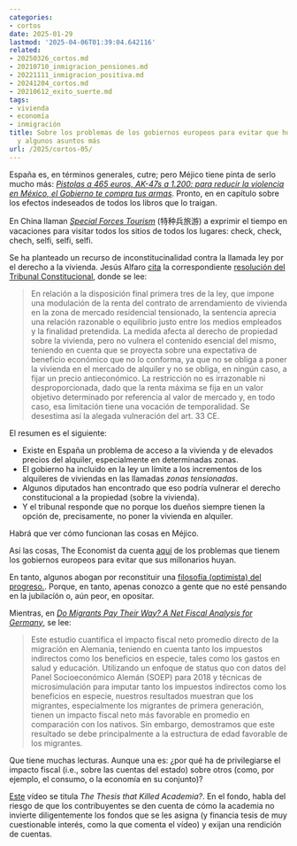 ```yaml
---
categories:
- cortos
date: 2025-01-29
lastmod: '2025-04-06T01:39:04.642116'
related:
- 20250326_cortos.md
- 20210710_inmigracion_pensiones.md
- 20221111_inmigracion_positiva.md
- 20241204_cortos.md
- 20210612_exito_suerte.md
tags:
- vivienda
- economía
- inmigración
title: Sobre los problemas de los gobiernos europeos para evitar que huyan sus millonarios
  y algunos asuntos más
url: /2025/cortos-05/
---
```


España es, en términos generales, cutre; pero Méjico tiene pinta de serlo mucho más: [_Pistolas a 465 euros, AK-47s a 1.200: para reducir la violencia en México, el Gobierno te compra tus armas_](https://www.elconfidencial.com/mundo/2025-01-25/pistolas-a-465-euros-ak-47s-a-1-200-para-reducir-la-violencia-en-mexico-el-gobierno-te-compra-tus-armas_4050400/). Pronto, en en capítulo sobre los efectos indeseados de todos los libros que lo traigan.

En China llaman [_Special Forces Tourism_](https://asteriskmag.com/issues/08/a-chinese-internet-phrasebook) (特种兵旅游) a exprimir el tiempo en vacaciones para visitar todos los sitios de todos los lugares: check, check, chech, selfi, selfi, selfi.

Se ha planteado un recurso de inconstitucinalidad contra la llamada ley por el derecho a la vivienda. Jesús Alfaro [cita](https://derechomercantilespana.blogspot.com/2025/01/citas_29.html) la correspondiente [resolución del Tribunal Constitucional](https://www.tribunalconstitucional.es/NotasDePrensaDocumentos/NP_2025_008/NOTA%20INFORMATIVA%20N%C2%BA%208-2025.pdf), donde se lee:

> En relación a la disposición final primera tres de la ley, que impone una modulación de la renta del contrato de arrendamiento de vivienda en la zona de mercado residencial tensionado, la sentencia aprecia una relación razonable o equilibrio justo entre los medios empleados y la finalidad pretendida. La medida afecta al derecho de propiedad sobre la vivienda, pero no vulnera el contenido esencial del mismo, teniendo en cuenta que se proyecta sobre una expectativa de beneficio económico que no lo conforma, ya que no se obliga a poner la vivienda en el mercado de alquiler y no se obliga, en ningún caso, a fijar un precio antieconómico. La restricción no es irrazonable ni desproporcionada, dado que la renta máxima se fija en un valor objetivo determinado por referencia al valor de mercado y, en todo caso, esa limitación tiene una vocación de temporalidad. Se desestima así la alegada vulneración del art. 33 CE.

El resumen es el siguiente:
- Existe en España un problema de acceso a la vivienda y de elevados precios del alquiler, especialmente en determinadas zonas.
- El gobierno ha incluido en la ley un límite a los incrementos de los alquileres de viviendas en las llamadas _zonas tensionadas_.
- Algunos diputados han encontrado que eso podría vulnerar el derecho constitucional a la propiedad (sobre la vivienda).
- Y el tribunal responde que no porque los dueños siempre tienen la opción de, precisamente, no poner la vivienda en alquiler.

Habrá que ver cómo funcionan las cosas en Méjico.

Así las cosas, The Economist da cuenta [aquí](https://www.economist.com/finance-and-economics/2025/01/23/european-governments-struggle-to-stop-rich-people-from-fleeing) de los problemas que tienem los gobiernos europeos para evitar que sus millonarios huyan.

En tanto, algunos abogan por reconstituir una [filosofía (optimista) del progreso.](https://rootsofprogress.org/). Porque, en tanto, apenas conozco a gente que no esté pensando en la jubilacíón o, aún peor, en opositar.

Mientras, en [_Do Migrants Pay Their Way? A Net Fiscal Analysis for Germany_](https://econpapers.repec.org/paper/zbwglodps/1530.htm), se lee:

> Este estudio cuantifica el impacto fiscal neto promedio directo de la migración en Alemania, teniendo en cuenta tanto los impuestos indirectos como los beneficios en especie, tales como los gastos en salud y educación. Utilizando un enfoque de status quo con datos del Panel Socioeconómico Alemán (SOEP) para 2018 y técnicas de microsimulación para imputar tanto los impuestos indirectos como los beneficios en especie, nuestros resultados muestran que los migrantes, especialmente los migrantes de primera generación, tienen un impacto fiscal neto más favorable en promedio en comparación con los nativos. Sin embargo, demostramos que este resultado se debe principalmente a la estructura de edad favorable de los migrantes.

Que tiene muchas lecturas. Aunque una es: ¿por qué ha de privilegiarse el impacto fiscal (i.e., sobre las cuentas del estado) sobre otros (como, por ejemplo, el consumo, o la economía en su conjunto)?

[Este](https://www.youtube.com/watch?v=Ewg2Mp_j-_g) vídeo se titula _The Thesis that Killed Academia?_. En el fondo, habla del riesgo de que los contribuyentes se den cuenta de cómo la academia no invierte diligentemente los fondos que se les asigna (y financia tesis de muy cuestionable interés, como la que comenta el vídeo) y exijan una rendición de cuentas.
